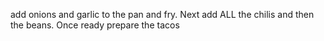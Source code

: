 add onions and garlic to the pan and fry. Next add ALL the chilis and then the beans. 
Once ready  prepare the tacos

